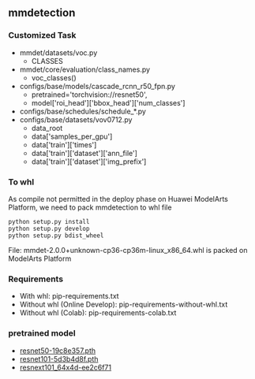 ## mmdetection

### Customized Task
- mmdet/datasets/voc.py
  - CLASSES
- mmdet/core/evaluation/class_names.py
  - voc_classes()
- configs/base/models/cascade_rcnn_r50_fpn.py
  - pretrained='torchvision://resnet50',
  - model['roi_head']['bbox_head']['num_classes']
- configs/base/schedules/schedule_*.py
- configs/base/datasets/vov0712.py
  - data_root 
  - data['samples_per_gpu']
  - data['train']['times']
  - data['train']['dataset']['ann_file']
  - data['train']['dataset']['img_prefix']

### To whl
As compile not permitted in the deploy phase on Huawei ModelArts Platform, we need to pack mmdetection to whl file

```
python setup.py install
python setup.py develop
python setup.py bdist_wheel
```

File: mmdet-2.0.0+unknown-cp36-cp36m-linux_x86_64.whl is packed on ModelArts Platform

### Requirements
- With whl: pip-requirements.txt
- Without whl (Online Develop): pip-requirements-without-whl.txt
- Without whl (Colab): pip-requirements-colab.txt

### pretrained model
- [resnet50-19c8e357.pth](https://bhpan.buaa.edu.cn:443/link/D74B0212071B1C26482F1689B6294626)
- [resnet101-5d3b4d8f.pth](https://bhpan.buaa.edu.cn:443/link/D9537C99C11CE4B645B9EE50E4923485)
- [resnext101_64x4d-ee2c6f71](https://bhpan.buaa.edu.cn:443/link/52DD4E7BA15D4509E3631700D1D2B84F)

